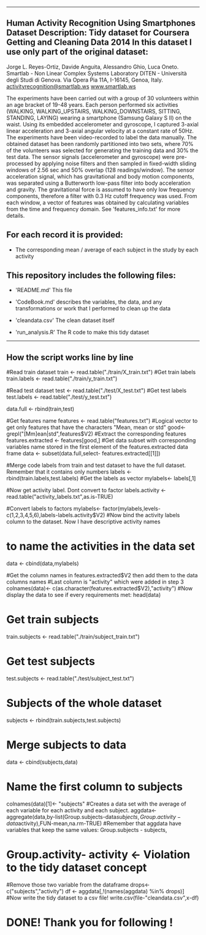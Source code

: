 ------------------------------------------------------------------
Human Activity Recognition Using Smartphones Dataset
Description:
Tidy dataset for Coursera Getting and Cleaning Data 2014
In this dataset I use only part of the original dataset:
------------------------------------------------------------------
Jorge L. Reyes-Ortiz, Davide Anguita, Alessandro Ghio, Luca Oneto.
Smartlab - Non Linear Complex Systems Laboratory
DITEN - Università degli Studi di Genova.
Via Opera Pia 11A, I-16145, Genoa, Italy.
activityrecognition@smartlab.ws
www.smartlab.ws

The experiments have been carried out with a group of 30 volunteers within an age bracket of 19-48 years. Each person performed six activities (WALKING, WALKING_UPSTAIRS, WALKING_DOWNSTAIRS, SITTING, STANDING, LAYING) wearing a smartphone (Samsung Galaxy S II) on the waist. Using its embedded accelerometer and gyroscope, I captured 3-axial linear acceleration and 3-axial angular velocity at a constant rate of 50Hz. The experiments have been video-recorded to label the data manually. The obtained dataset has been randomly partitioned into two sets, where 70% of the volunteers was selected for generating the training data and 30% the test data. 
The sensor signals (accelerometer and gyroscope) were pre-processed by applying noise filters and then sampled in fixed-width sliding windows of 2.56 sec and 50% overlap (128 readings/window). The sensor acceleration signal, which has gravitational and body motion components, was separated using a Butterworth low-pass filter into body acceleration and gravity. The gravitational force is assumed to have only low frequency components, therefore a filter with 0.3 Hz cutoff frequency was used. From each window, a vector of features was obtained by calculating variables from the time and frequency domain. See 'features_info.txt' for more details. 

For each record it is provided:
-------------------------------------------------------------------------------------------------
- The corresponding mean / average of each subject in the study by each activity




This repository includes the following files:
-------------------------------------------------------------------------------------------------
- 'README.md' This file

- 'CodeBook.md' describes the variables, the data, and any transformations or work that I performed to clean up the data

- 'cleandata.csv' The clean dataset itself

- 'run_analysis.R' The R code to make this tidy dataset
--------------------------------------------------------------------------------------------------
How the script works line by line
--------------------------------------------------------------------------------------------------

#Read train dataset
train <- read.table("./train/X_train.txt")
#Get train labels
train.labels <- read.table("./train/y_train.txt")

#Read test dataset
test <- read.table("./test/X_test.txt")
#Get test labels
test.labels <- read.table("./test/y_test.txt")

data.full <- rbind(train,test)

#Get features name
features <- read.table("features.txt")
#Logical vector to get only features that have the characters "Mean, mean or std"
good<- grepl("[Mm]ean|std",features$V2)
#Extract the corresponding features
features.extracted <- features[good,]
#Get data subset with corresponding variables name stored in the first element of the features.extracted data frame
data <- subset(data.full,select- features.extracted[[1]])

#Merge code labels from train and test dataset to have the full dataset. Remember that it contains only numbers
labels <- rbind(train.labels,test.labels)
#Get the labels as vector
mylabels<- labels[,1]

#Now get activity label. Dont convert to factor
labels.activity <- read.table("activity_labels.txt",as.is-TRUE)

#Convert labels to factors
mylabels<- factor(mylabels,levels-c(1,2,3,4,5,6),labels-labels.activity$V2)
#Now bind the activity labels column to the dataset. Now I have descriptive activity names 
# to name the activities in the data set
data <- cbind(data,mylabels)

#Get the column names in features.extracted$V2 then add them to the data columns names
#Last column is "activity" which were added in step 3
colnames(data)<- c(as.character(features.extracted$V2),"activity")
#Now display the data to see if every requirements met:
head(data)

# Get train subjects
train.subjects <- read.table("./train/subject_train.txt")
# Get test subjects
test.subjects <-  read.table("./test/subject_test.txt")
# Subjects of the whole dataset
subjects <- rbind(train.subjects,test.subjects)
# Merge subjects to data
data <- cbind(subjects,data)
# Name the first column to subjects
colnames(data)[1]<- "subjects"
#Creates a  data set with the average of each variable for each activity and each subject. 
aggdata<- aggregate(data,by-list(Group.subjects-data$subjects,Group.activity-data$activity),FUN-mean,na.rm-TRUE)
#Remember that aggdata have variables that keep the same values: Group.subjects - subjects,
# Group.activity- activity <- Violation to the tidy dataset concept
#Remove those two variable from the dataframe
drops<- c("subjects","activity")
df <- aggdata[,!(names(aggdata) %in% drops)]
#Now write the tidy dataset to a csv file!
write.csv(file-"cleandata.csv",x-df)
# DONE! Thank you for following !
